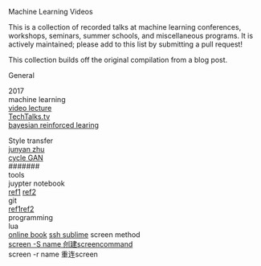 Machine Learning Videos

This is a collection of recorded talks at machine learning conferences, workshops, seminars, summer schools, and miscellaneous programs. It is actively maintained; please add to this list by submitting a pull request!

This collection builds off the original compilation from a blog post.

General

2017<br /> 
machine learning<br /> 
[video lecture](http://videolectures.net/) <br /> 
[TechTalks.tv ](http://techtalks.tv/)<br /> 
[bayesian reinforced learing](https://github.com/dustinvtran/ml-videos)<br /> 

Style transfer<br /> 
[junyan zhu](https://github.com/junyanz)<br /> 
[cycle GAN](https://github.com/junyanz/CycleGAN#display-ui)<br /> 
#######   
tools<br /> 
juypter notebook<br /> 
[ref1](https://www.howtoing.com/how-to-set-up-a-jupyter-notebook-to-run-ipython-on-ubuntu-16-04/)
[ref2](http://python.jobbole.com/87527/?repeat=w3tc)<br /> 
git<br /> 
[ref1](http://jingyan.baidu.com/article/f3e34a12a25bc8f5ea65354a.html)[ref2](http://blog.csdn.net/tina_ttl/article/details/51326684)<br />
programming <br />
lua <br />
[online book](http://www.lua.org/pil/contents.html)
[ssh sublime](https://stackoverflow.com/questions/15958056/how-to-use-sublime-over-ssh)
screen method <br />
[screen -S  name  创建screen](http://www.cnblogs.com/gotodsp/p/6375005.html)[command](http://www.cnblogs.com/mchina/archive/2013/01/30/2880680.html)<br />
screen -r  name  重连screen<br />




